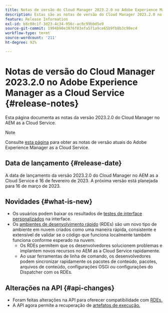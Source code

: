 ```yaml
---
title: Notas de versão do Cloud Manager 2023.2.0 no Adobe Experience Manager as a Cloud Service
description: Estas são as notas de versão do Cloud Manager 2023.2.0 no AEM as a Cloud Service.
feature: Release Information
exl-id: b8c08c1f-3d23-4c34-956c-ac0c99bbd5e9
source-git-commit: 1994b90e3876f03efa571a9ce65b9fb8b3c90ec4
workflow-type: tm+mt
source-wordcount: '211'
ht-degree: 92%

---
```


# Notas de versão do Cloud Manager 2023.2.0 no Adobe Experience Manager as a Cloud Service {#release-notes}

Esta página documenta as notas da versão 2023.2.0 do Cloud Manager no AEM as a Cloud Service.

>[!NOTE]
>
>Consulte [esta página](/help/release-notes/release-notes-cloud/release-notes-current.md) para obter as notas de versão atuais do Adobe Experience Manager as a Cloud Service.

## Data de lançamento {#release-date}

A data de lançamento da versão 2023.2.0 do Cloud Manager no AEM as a Cloud Service é 16 de fevereiro de 2023. A próxima versão está planejada para 16 de março de 2023.

## Novidades {#what-is-new}

* Os usuários podem baixar os resultados de [testes de interface personalizados](/help/implementing/cloud-manager/ui-testing.md) na interface.
* Os [ambientes de desenvolvimento rápido](/help/implementing/developing/introduction/rapid-development-environments.md) (RDEs) são um novo tipo de ambiente em nuvem criados como uma maneira rápida, consistente e extensível de validar se o código que funciona localmente também funciona conforme esperado na nuvem.
   * Os RDEs permitem que os desenvolvedores solucionem problemas e implantem novos recursos no AEM as a Cloud Service rapidamente.
   * Ao usar ferramentas de linha de comando, os desenvolvedores podem sincronizar rapidamente os pacotes de conteúdo, pacotes, arquivos de conteúdo, configurações OSGi ou configurações do Dispatcher com os RDEs.

## Alterações na API {#api-changes}

* Foram feitas alterações na API para oferecer compatibilidade com [RDEs.](https://developer.adobe.com/experience-cloud/cloud-manager/reference/api/#tag/Rapid-Development-Environments)
* A API agora permite a recuperação de [artefatos de execução.](https://developer.adobe.com/experience-cloud/cloud-manager/reference/api/#tag/Execution-Artifacts)
